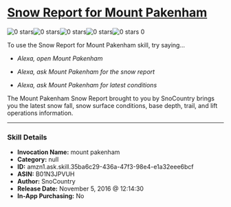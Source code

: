 # [Snow Report for Mount Pakenham](http://alexa.amazon.com/#skills/amzn1.ask.skill.35ba6c29-436a-47f3-98e4-e1a32eee6bcf)
![0 stars](../../images/ic_star_border_black_18dp_1x.png)![0 stars](../../images/ic_star_border_black_18dp_1x.png)![0 stars](../../images/ic_star_border_black_18dp_1x.png)![0 stars](../../images/ic_star_border_black_18dp_1x.png)![0 stars](../../images/ic_star_border_black_18dp_1x.png) 0

To use the Snow Report for Mount Pakenham skill, try saying...

* *Alexa, open Mount Pakenham*

* *Alexa, ask Mount Pakenham for the snow report*

* *Alexa, ask Mount Pakenham for latest conditions*

The Mount Pakenham Snow Report brought to you by SnoCountry brings you the latest snow fall, snow surface conditions,  base depth, trail, and lift operations information.

***

### Skill Details

* **Invocation Name:** mount pakenham
* **Category:** null
* **ID:** amzn1.ask.skill.35ba6c29-436a-47f3-98e4-e1a32eee6bcf
* **ASIN:** B01N3JPVUH
* **Author:** SnoCountry
* **Release Date:** November 5, 2016 @ 12:14:30
* **In-App Purchasing:** No
